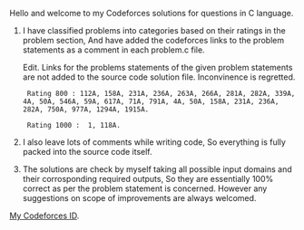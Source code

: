 Hello and welcome to my Codeforces solutions for questions in C language.

1. I have classified problems into categories based on their ratings in the problem section, And have added the codeforces links to the problem statements as a comment in each problem.c file. 

    Edit. Links for the problems statements of the given problem statements are not added to the source code solution file. Inconvinence is regretted.
        
        Rating 800 : 112A, 158A, 231A, 236A, 263A, 266A, 281A, 282A, 339A, 4A, 50A, 546A, 59A, 617A, 71A, 791A, 4A, 50A, 158A, 231A, 236A, 282A, 750A, 977A, 1294A, 1915A.
        
        Rating 1000 :  1, 118A.
        

2. I also leave lots of comments while writing code, So everything is fully packed into the source code itself.

3. The solutions are check by myself taking all possible input domains and their corrosponding required outputs, So they are essentially 100% correct as per the problem statement is concerned. However any suggestions on scope of improvements are always welcomed.

[My Codeforces ID](https://codeforces.com/profile/aadityarajK1).
